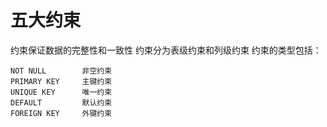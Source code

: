 # 五大约束

约束保证数据的完整性和一致性
约束分为表级约束和列级约束
约束的类型包括：
    

    NOT NULL        非空约束
    PRIMARY KEY     主键约束
    UNIQUE KEY      唯一约束
    DEFAULT         默认约束
    FOREIGN KEY     外键约束

